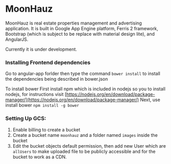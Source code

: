 MoonHauz
====================

MoonHauz is real estate properties management and advertising application. It is built 
in Google App Engine platform, Ferris 2 framework, 
Bootstrap (which is subject to be replace with material design lite), and AngularJS.

Currently it is under development.


### Installing Frontend dependencies

Go to angular-app forlder then type the command `bower install` to install the dependencies being described in bower.json

To install bower
First install npm which is included in nodejs so you to install nodejs, for instructions visit [https://nodejs.org/en/download/package-manager/](https://nodejs.org/en/download/package-manager/)
Next, use install bower `npm install -g bower`

### Setting Up GCS:

1. Enable billing to create a bucket
2. Create a bucket name `moonhauz` and a folder named `images` inside the bucket
3. Edit the bucket objects default permission, then
   add new User which are `allUsers` to make uploaded file
   to be publicly accessible and for the bucket to work as a CDN.

